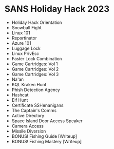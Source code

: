 # SANS Holiday Hack 2023


 - Holiday Hack Orientation
 - Snowball Fight
 - Linux 101
 - Reportinator
 - Azure 101
 - Luggage Lock
 - Linux PrivEsc
 - Faster Lock Combination
 - Game Cartridges: Vol 1
 - Game Cartridges: Vol 2
 - Game Cartridges: Vol 3
 - Na'an
 - KQL Kraken Hunt
 - Phish Detection Agency
 - Hashcat
 - Elf Hunt
 - Certificate SSHenanigans
 - The Captain's Comms
 - Active Directory
 - Space Island Door Access Speaker
 - Camera Access
 - Missile Diversion
 - BONUS! Fishing Guide [Writeup]
 - BONUS! Fishing Mastery [Writeup]

